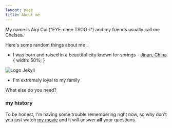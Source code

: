 ```yaml
---
layout: page
title: About me
---
```



My name is Aiqi Cui ("EYE-chee TSOO-i") and my friends usually call me Chelsea. 


Here's some random things about me :


- I was born and raised in a beautiful city known for springs - [Jinan, China](https://en.wikipedia.org/wiki/Jinan) { width: 50%; }

![Logo Jekyll]({{site.url}}/img/jinan2.jpeg)

- I'm extremely loyal to my family

What else do you need?

### my history

To be honest, I'm having some trouble remembering right now, so why don't you just watch [my movie](http://en.wikipedia.org/wiki/The_Princess_Bride_%28film%29) and it will answer **all** your questions.